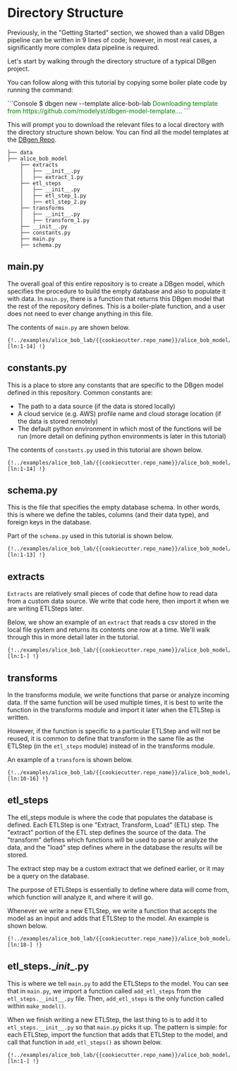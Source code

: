 <!--
   Copyright 2021 Modelyst LLC

   Licensed under the Apache License, Version 2.0 (the "License");
   you may not use this file except in compliance with the License.
   You may obtain a copy of the License at

       http://www.apache.org/licenses/LICENSE-2.0

   Unless required by applicable law or agreed to in writing, software
   distributed under the License is distributed on an "AS IS" BASIS,
   WITHOUT WARRANTIES OR CONDITIONS OF ANY KIND, either express or implied.
   See the License for the specific language governing permissions and
   limitations under the License.
 -->

# Directory Structure

Previously, in the "Getting Started" section, we showed than a valid DBgen pipeline can be written in 9 lines of code; however, in most real cases, a significantly more complex data pipeline is required.

Let's start by walking through the directory structure of a typical DBgen project.

You can follow along with this tutorial by copying some boiler plate code by running the command:
<div class='termy'>
```Console
$ dbgen new --template alice-bob-lab
<span style='color: green;'>Downloading template from https://github.com/modelyst/dbgen-model-template....</span>
```
</div>

This will prompt you to download the relevant files to a local directory with the directory structure shown below. You can find all the model templates at the <a href="https://github.com/modelyst/dbgen/tree/master/examples">DBgen Repo</a>.


```
├── data
├── alice_bob_model
    ├── extracts
    │   ├── __init__.py
    │   ├── extract_1.py
    ├── etl_steps
    │   ├── __init__.py
    │   ├── etl_step_1.py
    │   ├── etl_step_2.py
    ├── transforms
    │   ├── __init__.py
    │   ├── transform_1.py
    ├── __init__.py
    ├── constants.py
    ├── main.py
    ├── schema.py
```

## main.py

The overall goal of this entire repository is to create a DBgen model, which specifies the procedure to build the empty database and also to populate it with data. In `main.py`, there is a function that returns this DBgen model that the rest of the repository defines. This is a boiler-plate function, and a user does not need to ever change anything in this file.

The contents of `main.py` are shown below.


```python3 hl_lines="6-9"
{!../examples/alice_bob_lab/{{cookiecutter.repo_name}}/alice_bob_model/main.py [ln:1-14] !}
```

## constants.py

This is a place to store any constants that are specific to the DBgen model defined in this repository. Common constants are:

- The path to a data source (if the data is stored locally)
- A cloud service (e.g. AWS) profile name and cloud storage location (if the data is stored remotely)
- The default python environment in which most of the functions will be run (more detail on defining python environments is later in this tutorial)

The contents of `constants.py` used in this tutorial are shown below.

```python3
{!../examples/alice_bob_lab/{{cookiecutter.repo_name}}/alice_bob_model/constants.py [ln:1-14] !}
```

## schema.py

This is the file that specifies the empty database schema. In other words, this is where we define the tables, columns (and their data type), and foreign keys in the database.

Part of the `schema.py` used in this tutorial is shown below.

```python3
{!../examples/alice_bob_lab/{{cookiecutter.repo_name}}/alice_bob_model/schema.py [ln:1-13] !}
```

## extracts

`Extracts` are relatively small pieces of code that define how to read data from a custom data source. We write that code here, then import it when we are writing ETLSteps later.

Below, we show an example of an `extract` that reads a csv stored in the local file system and returns its contents one row at a time. We'll walk through this in more detail later in the tutorial.

```python3
{!../examples/alice_bob_lab/{{cookiecutter.repo_name}}/alice_bob_model/extracts/csv_extract.py [ln:1-] !}
```

## transforms

In the transforms module, we write functions that parse or analyze incoming data. If the same function will be used multiple times, it is best to write the function in the transforms module and import it later when the ETLStep is written.

However, if the function is specific to a particular ETLStep and will not be reused, it is common to define that transform in the same file as the ETLStep (in the `etl_steps` module) instead of in the transforms module.

An example of a `transform` is shown below.

```python3
{!../examples/alice_bob_lab/{{cookiecutter.repo_name}}/alice_bob_model/etl_steps/read_csv.py [ln:10-16] !}
```

## etl_steps

The etl_steps module is where the code that populates the database is defined. Each ETLStep is one "Extract, Transform, Load" (ETL) step. The "extract" portion of the ETL step defines the source of the data. The "transform" defines which functions will be used to parse or analyze the data, and the "load" step defines where in the database the results will be stored.

The extract step may be a custom extract that we defined earlier, or it may be a query on the database.

The purpose of ETLSteps is essentially to define where data will come from, which function will analyze it, and where it will go.

Whenever we write a new ETLStep, we write a function that accepts the model as an input and adds that ETLStep to the model. An example is shown below.

```python3
{!../examples/alice_bob_lab/{{cookiecutter.repo_name}}/alice_bob_model/etl_steps/read_csv.py [ln:18-] !}
```

## etl_steps.\__init__.py

This is where we tell `main.py` to add the ETLSteps to the model. You can see that in `main.py`, we import a function called `add_etl_steps` from the `etl_steps.__init__.py` file. Then, `add_etl_steps` is the only function called within `make_model()`.

When we finish writing a new ETLStep, the last thing to is to add it to `etl_steps.__init__.py` so that `main.py` picks it up. The pattern is simple: for each ETLStep, import the function that adds that ETLStep to the model, and call that function in `add_etl_steps()` as shown below.

```python3
{!../examples/alice_bob_lab/{{cookiecutter.repo_name}}/alice_bob_model/etl_steps/__init__.py [ln:1-] !}
```
